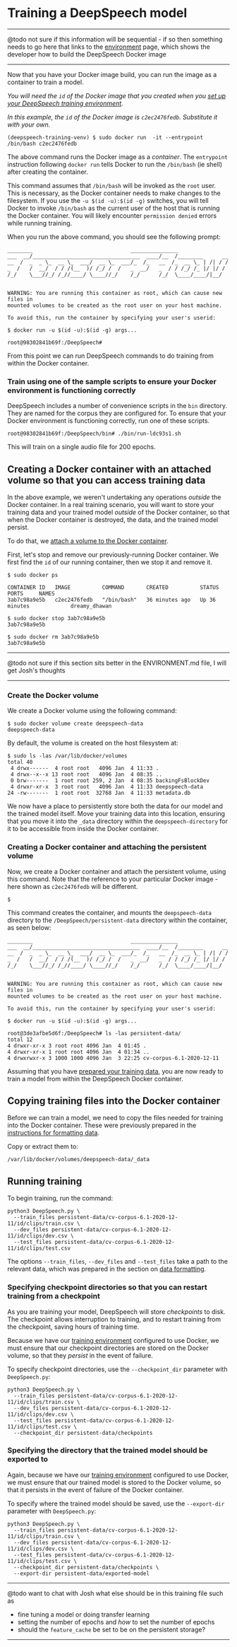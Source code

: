 # Training a DeepSpeech model

---

@todo not sure if this information will be sequential - if so then something needs to go here that links to the [environment](ENVIRONMENT.md) page, which shows the developer how to build the DeepSpeech Docker image

---

Now that you have your Docker image build, you can run the image as a container to train a model.

_You will need the `id` of the Docker image that you created when you  [set up your DeepSpeech training environment](ENVIRONMENT.md)._

_In this example, the `id` of the Docker image is `c2ec2476fedb`. Substitute it with your own._

```
(deepspeech-training-venv) $ sudo docker run  -it --entrypoint /bin/bash c2ec2476fedb
```

The above command runs the Docker image as a _container_. The `entrypoint` instruction following `docker run` tells Docker to run the `/bin/bash` (ie shell) after creating the container.

This command assumes that `/bin/bash` will be invoked as the `root` user. This is necessary, as the Docker container needs to make changes to the filesystem. If you use the `-u $(id -u):$(id -g)` switches, you will tell Docker to invoke `/bin/bash` as the current user of the host that is running the Docker container. You will likely encounter `permission denied` errors while running training.

When you run the above command, you should see the following prompt:

```
________                               _______________                
___  __/__________________________________  ____/__  /________      __
__  /  _  _ \_  __ \_  ___/  __ \_  ___/_  /_   __  /_  __ \_ | /| / /
_  /   /  __/  / / /(__  )/ /_/ /  /   _  __/   _  / / /_/ /_ |/ |/ /
/_/    \___//_/ /_//____/ \____//_/    /_/      /_/  \____/____/|__/


WARNING: You are running this container as root, which can cause new files in
mounted volumes to be created as the root user on your host machine.

To avoid this, run the container by specifying your user's userid:

$ docker run -u $(id -u):$(id -g) args...

root@98302841b69f:/DeepSpeech#

```

From this point we can run DeepSpeech commands to do training from within the Docker container.

### Train using one of the sample scripts to ensure your Docker environment is functioning correctly

DeepSpeech includes a number of convenience scripts in the `bin` directory. They are named for the corpus they are configured for. To ensure that your Docker environment is functioning correctly, run one of these scripts.

```
root@98302841b69f:/DeepSpeech/bin# ./bin/run-ldc93s1.sh
```

This will train on a single audio file for 200 epochs.

## Creating a Docker container with an attached volume so that you can access training data

In the above example, we weren't undertaking any operations _outside_ the Docker container. In a real training scenario, you will want to store your training data and your trained model _outside_ of the Docker container, so that when the Docker container is destroyed, the data, and the trained model persist.

To do that, we [attach a volume to the Docker container](https://docs.docker.com/storage/volumes/).

First, let's stop and remove our previously-running Docker container. We first find the `id` of our running container, then we stop it and remove it.

```
$ sudo docker ps  

CONTAINER ID   IMAGE          COMMAND       CREATED          STATUS          PORTS     NAMES
3ab7c98a9e5b   c2ec2476fedb   "/bin/bash"   36 minutes ago   Up 36 minutes             dreamy_dhawan

$ sudo docker stop 3ab7c98a9e5b
3ab7c98a9e5b

$ sudo docker rm 3ab7c98a9e5b
3ab7c98a9e5b

```

---

@todo not sure if this section sits better in the ENVIRONMENT.md file, I will get Josh's thoughts

---

### Create the Docker volume

We create a Docker volume using the following command:

```
$ sudo docker volume create deepspeech-data
deepspeech-data
```

By default, the volume is created on the host filesystem at:

```
$ sudo ls -las /var/lib/docker/volumes
total 40
 4 drwx------  4 root root   4096 Jan  4 11:33 .
 4 drwx--x--x 13 root root   4096 Jan  4 08:35 ..
 0 brw-------  1 root root 259, 2 Jan  4 08:35 backingFsBlockDev
 4 drwxr-xr-x  3 root root   4096 Jan  4 11:33 deepspeech-data
24 -rw-------  1 root root  32768 Jan  4 11:33 metadata.db
```

We now have a place to persistently store both the data for our model and the trained model itself. Move your training data into this location, ensuring that you move it into the `_data` directory within the `deepspeech-directory` for it to be accessible from inside the Docker container.

### Creating a Docker container and attaching the persistent volume

Now, we create a Docker container and attach the persistent volume, using this command. Note that the reference to your particular Docker image - here shown as `c2ec2476fedb` will be different.  

```
$

```

This command creates the container, and mounts the `deepspeech-data` directory to the `/DeepSpeech/persistent-data` directory within the container, as seen below:

```
________                               _______________                
___  __/__________________________________  ____/__  /________      __
__  /  _  _ \_  __ \_  ___/  __ \_  ___/_  /_   __  /_  __ \_ | /| / /
_  /   /  __/  / / /(__  )/ /_/ /  /   _  __/   _  / / /_/ /_ |/ |/ /
/_/    \___//_/ /_//____/ \____//_/    /_/      /_/  \____/____/|__/


WARNING: You are running this container as root, which can cause new files in
mounted volumes to be created as the root user on your host machine.

To avoid this, run the container by specifying your user's userid:

$ docker run -u $(id -u):$(id -g) args...

root@3de3afbe5d6f:/DeepSpeech# ls -las persistent-data/
total 12
4 drwxr-xr-x 3 root root 4096 Jan  4 01:45 .
4 drwxr-xr-x 1 root root 4096 Jan  4 01:34 ..
4 drwxrwxr-x 3 1000 1000 4096 Jan  3 22:25 cv-corpus-6.1-2020-12-11

```

Assuming that you have [prepared your training data](DATA_FORMATTING.md), you are now ready to train a model from within the DeepSpeech Docker container.

## Copying training files into the Docker container

Before we can train a model, we need to copy the files needed for training into the Docker container. These were previously prepared in the [instructions for formatting data](DATA_FORMATTING.md).

Copy or extract them to:

```
/var/lib/docker/volumes/deepspeech-data/_data
```

## Running training

To begin training, run the command:

```
python3 DeepSpeech.py \
  --train_files persistent-data/cv-corpus-6.1-2020-12-11/id/clips/train.csv \
  --dev_files persistent-data/cv-corpus-6.1-2020-12-11/id/clips/dev.csv \
  --test_files persistent-data/cv-corpus-6.1-2020-12-11/id/clips/test.csv
```

The options `--train_files`, `--dev_files` and `--test_files` take a path to the relevant data, which was prepared in the section on [data formatting](DATA_FORMATTING.md).

### Specifying checkpoint directories so that you can restart training from a checkpoint

As you are training your model, DeepSpeech will store _checkpoints_ to disk. The checkpoint allows interruption to training, and to restart training from the checkpoint, saving hours of training time.

Because we have our [training environment](ENVIRONMENT.md) configured to use Docker, we must ensure that our checkpoint directories are stored on the Docker volume, so that they _persist_ in the event of failure.

To specify checkpoint directories, use the `--checkpoint_dir` parameter with `DeepSpeech.py`:

```
python3 DeepSpeech.py \
  --train_files persistent-data/cv-corpus-6.1-2020-12-11/id/clips/train.csv \
  --dev_files persistent-data/cv-corpus-6.1-2020-12-11/id/clips/dev.csv \
  --test_files persistent-data/cv-corpus-6.1-2020-12-11/id/clips/test.csv \
  --checkpoint_dir persistent-data/checkpoints
```

### Specifying the directory that the trained model should be exported to

Again, because we have our [training environment](ENVIRONMENT.md) configured to use Docker, we must ensure that our trained model is stored to the Docker volume, so that it persists in the event of failure of the Docker container.

To specify where the trained model should be saved, use the `--export-dir` parameter with `DeepSpeech.py`:

```
python3 DeepSpeech.py \
  --train_files persistent-data/cv-corpus-6.1-2020-12-11/id/clips/train.csv \
  --dev_files persistent-data/cv-corpus-6.1-2020-12-11/id/clips/dev.csv \
  --test_files persistent-data/cv-corpus-6.1-2020-12-11/id/clips/test.csv \
  --checkpoint_dir persistent-data/checkpoints \
  --export-dir persistent-data/exported-model
```

---

@todo want to chat with Josh what else should be in this training file such as

  - fine tuning a model or doing transfer learning
  - setting the number of epochs and _how_ to set the number of epochs
  - should the `feature_cache` be set to be on the persistent storage?

---
